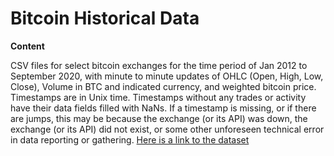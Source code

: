 # Bitcoin Historical Data
**Content**

CSV files for select bitcoin exchanges for the time period of Jan 2012 to September 2020, with minute to minute updates of OHLC (Open, High, Low, Close), Volume in BTC and indicated currency, and weighted bitcoin price. Timestamps are in Unix time. Timestamps without any trades or activity have their data fields filled with NaNs. If a timestamp is missing, or if there are jumps, this may be because the exchange (or its API) was down, the exchange (or its API) did not exist, or some other unforeseen technical error in data reporting or gathering. 
[Here is a link to the dataset](https://www.kaggle.com/mczielinski/bitcoin-historical-data)
